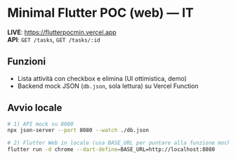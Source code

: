 # Minimal Flutter POC (web) — IT

**LIVE**: https://flutterpocmin.vercel.app  
**API**: `GET /tasks`, `GET /tasks/:id`

## Funzioni
- Lista attività con checkbox e elimina (UI ottimistica, demo)
- Backend mock JSON (`db.json`, sola lettura) su Vercel Function

## Avvio locale
```bash
# 1) API mock su 8080
npx json-server --port 8080 --watch ./db.json

# 2) Flutter Web in locale (usa BASE_URL per puntare alla funzione mock)
flutter run -d chrome --dart-define=BASE_URL=http://localhost:8080

